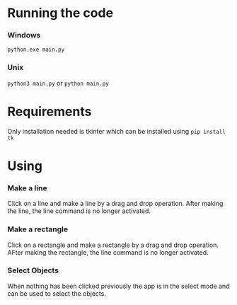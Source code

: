 # Running the code

### Windows

`python.exe main.py`

### Unix

`python3 main.py` or `python main.py`

# Requirements

Only installation needed is tkinter which can be installed using `pip install tk`

# Using 

### Make a line
Click on a line and make a line by a drag and drop operation. After making the line, the line command is no longer activated.

### Make a rectangle
Click on a rectangle and make a rectangle by a drag and drop operation. AFter making the rectangle, the line command is no longer activated.

### Select Objects
When nothing has been clicked previously the app is in the select mode and can be used to select the objects.